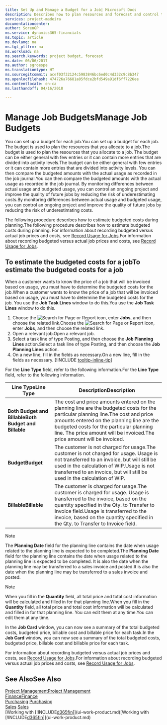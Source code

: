 ```yaml
---
title: Set Up and Manage a Budget for a Job| Microsoft Docs
description: Describes how to plan resources and forecast and control the costs of a project by setting up a budget for each job.
services: project-madeira
documentationcenter: 
author: SorenGP
ms.service: dynamics365-financials
ms.topic: article
ms.devlang: na
ms.tgt_pltfrm: na
ms.workload: na
ms.search.keywords: project budget, forecast
ms.date: 06/06/2017
ms.author: sgroespe
ms.translationtype: HT
ms.sourcegitcommit: acef03f32124c5983846bc6ed0c4d332c9c8b347
ms.openlocfilehash: 474726a76681a05fdce2bfd549a91df6ff7226ee
ms.contentlocale: en-ca
ms.lasthandoff: 04/16/2018

---
```

# <a name="manage-job-budgets"></a><span data-ttu-id="7fbaa-103">Manage Job Budgets</span><span class="sxs-lookup"><span data-stu-id="7fbaa-103">Manage Job Budgets</span></span>
<span data-ttu-id="7fbaa-104">You can set up a budget for each job.</span><span class="sxs-lookup"><span data-stu-id="7fbaa-104">You can set up a budget for each job.</span></span> <span data-ttu-id="7fbaa-105">The budget is used to plan the resources that you allocate to a job.</span><span class="sxs-lookup"><span data-stu-id="7fbaa-105">The budget is used to plan the resources that you allocate to a job.</span></span> <span data-ttu-id="7fbaa-106">The budget can be either general with few entries or it can contain more entries that are divided into activity levels.</span><span class="sxs-lookup"><span data-stu-id="7fbaa-106">The budget can be either general with few entries or it can contain more entries that are divided into activity levels.</span></span> <span data-ttu-id="7fbaa-107">You can then compare the budgeted amounts with the actual usage as recorded in the job journal.</span><span class="sxs-lookup"><span data-stu-id="7fbaa-107">You can then compare the budgeted amounts with the actual usage as recorded in the job journal.</span></span> <span data-ttu-id="7fbaa-108">By monitoring differences between actual usage and budgeted usage, you can control an ongoing project and improve the quality of future jobs by reducing the risk of underestimating costs.</span><span class="sxs-lookup"><span data-stu-id="7fbaa-108">By monitoring differences between actual usage and budgeted usage, you can control an ongoing project and improve the quality of future jobs by reducing the risk of underestimating costs.</span></span>

<span data-ttu-id="7fbaa-109">The following procedure describes how to estimate budgeted costs during planning.</span><span class="sxs-lookup"><span data-stu-id="7fbaa-109">The following procedure describes how to estimate budgeted costs during planning.</span></span> <span data-ttu-id="7fbaa-110">For information about recording budgeted versus actual job prices and costs, see [Record Usage for Jobs](projects-how-record-job-usage.md).</span><span class="sxs-lookup"><span data-stu-id="7fbaa-110">For information about recording budgeted versus actual job prices and costs, see [Record Usage for Jobs](projects-how-record-job-usage.md).</span></span>  

## <a name="JobBudgetCosts"></a> <span data-ttu-id="7fbaa-111">To estimate the budgeted costs for a job</span><span class="sxs-lookup"><span data-stu-id="7fbaa-111">To estimate the budgeted costs for a job</span></span>
<span data-ttu-id="7fbaa-112">When a customer wants to know the price of a job that will be invoiced based on usage, you must have to determine the budgeted costs for the job.</span><span class="sxs-lookup"><span data-stu-id="7fbaa-112">When a customer wants to know the price of a job that will be invoiced based on usage, you must have to determine the budgeted costs for the job.</span></span> <span data-ttu-id="7fbaa-113">You use the **Job Task Lines** window to do this.</span><span class="sxs-lookup"><span data-stu-id="7fbaa-113">You use the **Job Task Lines** window to do this.</span></span>

1. <span data-ttu-id="7fbaa-114">Choose the ![Search for Page or Report](media/ui-search/search_small.png "Search for Page or Report icon") icon, enter **Jobs**, and then choose the related link.</span><span class="sxs-lookup"><span data-stu-id="7fbaa-114">Choose the ![Search for Page or Report](media/ui-search/search_small.png "Search for Page or Report icon") icon, enter **Jobs**, and then choose the related link.</span></span>  
2. <span data-ttu-id="7fbaa-115">Open a relevant job.</span><span class="sxs-lookup"><span data-stu-id="7fbaa-115">Open a relevant job.</span></span>
3. <span data-ttu-id="7fbaa-116">Select a task line of type Posting, and then choose the **Job Planning Lines** action.</span><span class="sxs-lookup"><span data-stu-id="7fbaa-116">Select a task line of type Posting, and then choose the **Job Planning Lines** action.</span></span>
4. <span data-ttu-id="7fbaa-117">On a new line, fill in the fields as necessary.</span><span class="sxs-lookup"><span data-stu-id="7fbaa-117">On a new line, fill in the fields as necessary.</span></span> [!INCLUDE [tooltip-inline-tip](includes/tooltip-inline-tip_md.md)]   

<span data-ttu-id="7fbaa-118">For the **Line Type** field, refer to the following information.</span><span class="sxs-lookup"><span data-stu-id="7fbaa-118">For the **Line Type** field, refer to the following information.</span></span>  

| <span data-ttu-id="7fbaa-119">Line Type</span><span class="sxs-lookup"><span data-stu-id="7fbaa-119">Line Type</span></span> | <span data-ttu-id="7fbaa-120">Description</span><span class="sxs-lookup"><span data-stu-id="7fbaa-120">Description</span></span> |
| --- | --- |
| <span data-ttu-id="7fbaa-121">**Both Budget and Billable**</span><span class="sxs-lookup"><span data-stu-id="7fbaa-121">**Both Budget and Billable**</span></span> |<span data-ttu-id="7fbaa-122">The cost and price amounts entered on the planning line are the budgeted costs for the particular planning line.</span><span class="sxs-lookup"><span data-stu-id="7fbaa-122">The cost and price amounts entered on the planning line are the budgeted costs for the particular planning line.</span></span> <span data-ttu-id="7fbaa-123">The price amount will be invoiced.</span><span class="sxs-lookup"><span data-stu-id="7fbaa-123">The price amount will be invoiced.</span></span> |
| <span data-ttu-id="7fbaa-124">**Budget**</span><span class="sxs-lookup"><span data-stu-id="7fbaa-124">**Budget**</span></span> |<span data-ttu-id="7fbaa-125">The customer is not charged for usage.</span><span class="sxs-lookup"><span data-stu-id="7fbaa-125">The customer is not charged for usage.</span></span> <span data-ttu-id="7fbaa-126">Usage is not transferred to an invoice, but will still be used in the calculation of WIP.</span><span class="sxs-lookup"><span data-stu-id="7fbaa-126">Usage is not transferred to an invoice, but will still be used in the calculation of WIP.</span></span> |
| <span data-ttu-id="7fbaa-127">**Billable**</span><span class="sxs-lookup"><span data-stu-id="7fbaa-127">**Billable**</span></span> |<span data-ttu-id="7fbaa-128">The customer is charged for usage.</span><span class="sxs-lookup"><span data-stu-id="7fbaa-128">The customer is charged for usage.</span></span> <span data-ttu-id="7fbaa-129">Usage is transferred to the invoice, based on the quantity specified in the Qty. to Transfer to Invoice field.</span><span class="sxs-lookup"><span data-stu-id="7fbaa-129">Usage is transferred to the invoice, based on the quantity specified in the Qty. to Transfer to Invoice field.</span></span> |

> [!NOTE]  
>   <span data-ttu-id="7fbaa-130">The **Planning Date** field for the planning line contains the date when usage related to the planning line is expected to be completed.</span><span class="sxs-lookup"><span data-stu-id="7fbaa-130">The **Planning Date** field for the planning line contains the date when usage related to the planning line is expected to be completed.</span></span> <span data-ttu-id="7fbaa-131">It is also the date when the planning line may be transferred to a sales invoice and posted.</span><span class="sxs-lookup"><span data-stu-id="7fbaa-131">It is also the date when the planning line may be transferred to a sales invoice and posted.</span></span>  

> [!NOTE]  
>   <span data-ttu-id="7fbaa-132">When you fill in the **Quantity** field, all total price and total cost information will be calculated and filled in for that planning line.</span><span class="sxs-lookup"><span data-stu-id="7fbaa-132">When you fill in the **Quantity** field, all total price and total cost information will be calculated and filled in for that planning line.</span></span> <span data-ttu-id="7fbaa-133">You can edit them at any time.</span><span class="sxs-lookup"><span data-stu-id="7fbaa-133">You can edit them at any time.</span></span>

<span data-ttu-id="7fbaa-134">In the **Job Card** window, you can now see a summary of the total budgeted costs, budgeted price, billable cost and billable price for each task.</span><span class="sxs-lookup"><span data-stu-id="7fbaa-134">In the **Job Card** window, you can now see a summary of the total budgeted costs, budgeted price, billable cost and billable price for each task.</span></span>

<span data-ttu-id="7fbaa-135">For information about recording budgeted versus actual job prices and costs, see [Record Usage for Jobs](projects-how-record-job-usage.md).</span><span class="sxs-lookup"><span data-stu-id="7fbaa-135">For information about recording budgeted versus actual job prices and costs, see [Record Usage for Jobs](projects-how-record-job-usage.md).</span></span>

## <a name="see-also"></a><span data-ttu-id="7fbaa-136">See Also</span><span class="sxs-lookup"><span data-stu-id="7fbaa-136">See Also</span></span>
[<span data-ttu-id="7fbaa-137">Project Management</span><span class="sxs-lookup"><span data-stu-id="7fbaa-137">Project Management</span></span>](projects-manage-projects.md)  
[<span data-ttu-id="7fbaa-138">Finance</span><span class="sxs-lookup"><span data-stu-id="7fbaa-138">Finance</span></span>](finance.md)  
<span data-ttu-id="7fbaa-139">[Purchasing](purchasing-manage-purchasing.md)       </span><span class="sxs-lookup"><span data-stu-id="7fbaa-139">[Purchasing](purchasing-manage-purchasing.md)       </span></span>  
<span data-ttu-id="7fbaa-140">[Sales](sales-manage-sales.md)    </span><span class="sxs-lookup"><span data-stu-id="7fbaa-140">[Sales](sales-manage-sales.md)    </span></span>  
<span data-ttu-id="7fbaa-141">[Working with [!INCLUDE[d365fin](includes/d365fin_md.md)]](ui-work-product.md)</span><span class="sxs-lookup"><span data-stu-id="7fbaa-141">[Working with [!INCLUDE[d365fin](includes/d365fin_md.md)]](ui-work-product.md)</span></span>  

